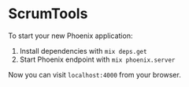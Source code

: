 # ScrumTools

To start your new Phoenix application:

1. Install dependencies with `mix deps.get`
2. Start Phoenix endpoint with `mix phoenix.server`

Now you can visit `localhost:4000` from your browser.
